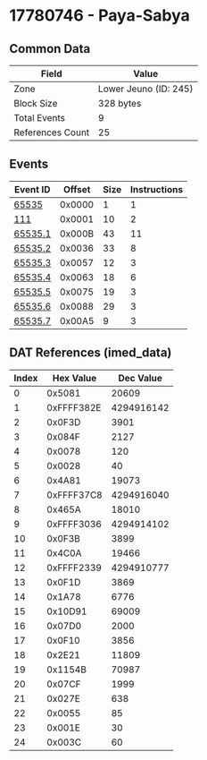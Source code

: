 # 17780746 - Paya-Sabya

## Common Data

| Field            | Value                 |
|------------------|-----------------------|
| Zone             | Lower Jeuno (ID: 245) |
| Block Size       | 328 bytes             |
| Total Events     | 9                     |
| References Count | 25                    |

## Events

| Event ID                | Offset   |   Size |   Instructions |
|-------------------------|----------|--------|----------------|
| [65535](./65535.md)     | 0x0000   |      1 |              1 |
| [111](./111.md)         | 0x0001   |     10 |              2 |
| [65535.1](./65535.1.md) | 0x000B   |     43 |             11 |
| [65535.2](./65535.2.md) | 0x0036   |     33 |              8 |
| [65535.3](./65535.3.md) | 0x0057   |     12 |              3 |
| [65535.4](./65535.4.md) | 0x0063   |     18 |              6 |
| [65535.5](./65535.5.md) | 0x0075   |     19 |              3 |
| [65535.6](./65535.6.md) | 0x0088   |     29 |              3 |
| [65535.7](./65535.7.md) | 0x00A5   |      9 |              3 |

## DAT References (imed_data)

|   Index | Hex Value   |   Dec Value |
|---------|-------------|-------------|
|       0 | 0x5081      |       20609 |
|       1 | 0xFFFF382E  |  4294916142 |
|       2 | 0x0F3D      |        3901 |
|       3 | 0x084F      |        2127 |
|       4 | 0x0078      |         120 |
|       5 | 0x0028      |          40 |
|       6 | 0x4A81      |       19073 |
|       7 | 0xFFFF37C8  |  4294916040 |
|       8 | 0x465A      |       18010 |
|       9 | 0xFFFF3036  |  4294914102 |
|      10 | 0x0F3B      |        3899 |
|      11 | 0x4C0A      |       19466 |
|      12 | 0xFFFF2339  |  4294910777 |
|      13 | 0x0F1D      |        3869 |
|      14 | 0x1A78      |        6776 |
|      15 | 0x10D91     |       69009 |
|      16 | 0x07D0      |        2000 |
|      17 | 0x0F10      |        3856 |
|      18 | 0x2E21      |       11809 |
|      19 | 0x1154B     |       70987 |
|      20 | 0x07CF      |        1999 |
|      21 | 0x027E      |         638 |
|      22 | 0x0055      |          85 |
|      23 | 0x001E      |          30 |
|      24 | 0x003C      |          60 |
